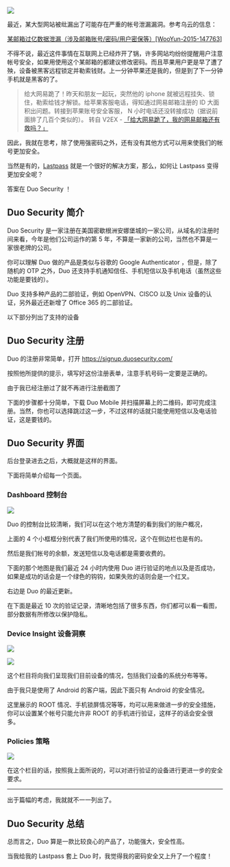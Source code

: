 <!--
使用 Duo Secrity 二部验证保护你的 SSH 安全
Duo 可以轻松地使用在 Unix 系统中，以保护你的 SSH 或者本地连接。它已经在 Linux 系统 ( RedHat, Fedora, CentOS, Debian, Ubuntu, Gentoo, Amazon Linux)、BSD 系统 (FreeBSD, NetBSD, OpenBSD, MacOS X ) 、Solaris、HP-UX 以及 AIX 系统中经过测试。
1497689627
-->

![](https://vip1.loli.net/2019/12/26/iG8UZRgumhYFTb7.jpg)

最近，某大型网站被纰漏出了可能存在严重的帐号泄漏漏洞。参考乌云的信息：

[某邮箱过亿数据泄漏（涉及邮箱账号/密码/用户密保等）[WooYun-2015-147763]](http://www.wooyun.org/bugs/wooyun-2015-0147763)

不得不说，最近这件事情在互联网上已经炸开了锅，许多网站均纷纷提醒用户注意帐号安全，如果用使用这个某邮箱的都建议修改密码。而且苹果用户更是早了遭了殃，设备被黑客远程锁定并勒索钱财。上一分钟苹果还是我的，但是到了下一分钟手机就是黑客的了。

> 给大网易跪了！昨天和朋友一起玩，突然他的 iphone 就被远程挂失、锁住，勒索给钱才解锁。给苹果客服电话，得知通过网易邮箱注册的 ID 大面积出问题。转接到苹果账号安全客服， N 小时电话还没转接成功（据说前面排了几百个类似的）。 转自 V2EX - [「给大网易跪了，我的网易邮箱还有救吗？」](https://www.v2ex.com/t/229151)

因此，我就在思考，除了使用强密码之外，还有没有其他方式可以用来使我们的帐号更加安全。

当然是有的，[Lastpass](https://lastpass.com/f?1592546) 就是一个很好的解决方案，那么，如何让 Lastpass 变得更加安全呢？

答案在 Duo Security ！

## Duo Security 简介

Duo Security 是一家注册在美国密歇根洲安娜堡城的一家公司，从域名的注册时间来看，今年是他们公司运作的第 5 年，不算是一家新的公司，当然也不算是一家很老牌的公司。

你可以理解 Duo 做的产品是类似与谷歌的 Google Authenticator ，但是，除了随机的 OTP 之外，Duo 还支持手机通知信任、手机短信以及手机电话（虽然这些功能是要钱的）。

Duo 支持多种产品的二部验证，例如 OpenVPN、CISCO 以及 Unix 设备的认证，另外最近还新增了 Office 365 的二部验证。

以下部分列出了支持的设备

## Duo Security 注册

Duo 的注册非常简单，打开 https://signup.duosecurity.com/

按照他所提供的提示，填写好这份注册表单，注意手机号码一定要是正确的。

由于我已经注册过了就不再进行注册截图了

下面的步骤都十分简单，下载 Duo Mobile 并扫描屏幕上的二维码，即可完成注册。当然，你也可以选择跳过这一步，不过这样的话就只能使用短信以及电话验证，这是要钱的。

## Duo Security 界面

后台登录进去之后，大概就是这样的界面。

下面将简单介绍每一个页面。

### Dashboard 控制台

![](https://vip1.loli.net/2019/12/26/eCqubQOEYyNitZc.jpg)

Duo 的控制台比较清晰，我们可以在这个地方清楚的看到我们的账户概况，

上面的 4 个小框框分别代表了我们所使用的情况，这个在侧边栏也是有的。

然后是我们帐号的余额，发送短信以及电话都是需要收费的。

下面的那个地图是我们最近 24 小时内使用 Duo 进行验证的地点以及是否成功，如果是成功的话会是一个绿色的钩钩，如果失败的话则会是一个红叉。

右边是 Duo 的最近更新。

在下面是最近 10 次的验证记录，清晰地包括了很多东西，你们都可以看一看图，部分数据有所修改以保护隐私。

### Device Insight 设备洞察

![](https://vip1.loli.net/2019/12/26/hYoUJ6DncSqNCke.png)

![](https://vip1.loli.net/2019/12/26/Cvhyr5OWILVbgmS.png)

这个栏目将向我们呈现我们目前设备的情况，包括我们设备的系统分布等等。

由于我只是使用了 Android 的客户端，因此下面只有 Android 的安全情况。

这里展示的 ROOT 情况、手机锁屏情况等等，均可以用来做进一步的安全措施，你可以设置某个帐号只能允许非 ROOT 的手机进行验证，这样子的话会安全很多。

### Policies 策略

![](https://vip1.loli.net/2019/12/26/OY89EF4TDA3kw1I.png)

在这个栏目的话，按照我上面所说的，可以对进行验证的设备进行更进一步的安全要求。

---

出于篇幅的考虑，我就就不一一列出了。

## Duo Security 总结

总而言之，Duo 算是一款比较良心的产品了，功能强大，安全性高。

当我给我的 Lastpass 套上 Duo 时，我觉得我的密码安全又上升了一个程度！
